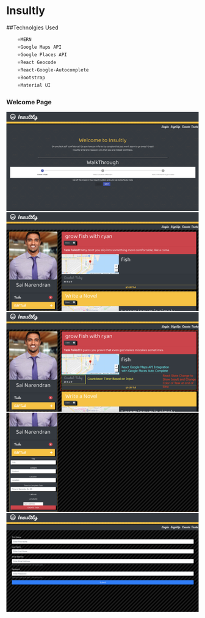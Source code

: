 # Insultly 
##Technolgies Used 
```
    ⭐️MERN
    ⭐️Google Maps API
    ⭐️Google Places API
    ⭐️React Geocode 
    ⭐️React-Google-Autocomplete
    ⭐️Bootstrap
    ⭐️Material UI
```
### Welcome Page 

![](images/1.png)
![](images/3.png)
![](images/2.png)
![](images/4.png)
![](images/6.png)
